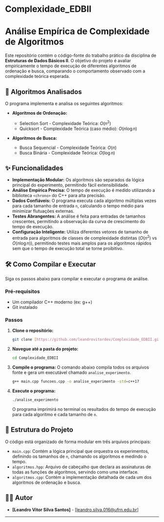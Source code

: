 ﻿# Complexidade_EDBII

# Análise Empírica de Complexidade de Algoritmos

Este repositório contém o código-fonte do trabalho prático da disciplina de **Estruturas de Dados Básicos II**. O objetivo do projeto é avaliar empiricamente o tempo de execução de diferentes algoritmos de ordenação e busca, comparando o comportamento observado com a complexidade teórica esperada. 

## 🚀 Algoritmos Analisados

O programa implementa e analisa os seguintes algoritmos:

* **Algoritmos de Ordenação:**
    * Selection Sort - Complexidade Teórica: $O(n^2)$
    * Quicksort - Complexidade Teórica (caso médio): $O(n \log n)$

* **Algoritmos de Busca:**
    * Busca Sequencial - Complexidade Teórica: $O(n)$
    * Busca Binária - Complexidade Teórica: $O(\log n)$

## ✨ Funcionalidades

* **Implementação Modular:** Os algoritmos são separados da lógica principal do experimento, permitindo fácil extensibilidade. 
* **Análise Empírica Precisa:** O tempo de execução é medido utilizando a biblioteca `<chrono>` do C++ para alta precisão.
* **Dados Confiáveis:** O programa executa cada algoritmo múltiplas vezes para cada tamanho de entrada `n`, calculando o tempo médio para minimizar flutuações externas.
* **Testes Abrangentes:** A análise é feita para entradas de tamanhos crescentes, permitindo a observação da curva de crescimento do tempo de execução. 
* **Configuração Inteligente:** Utiliza diferentes vetores de tamanho de entrada para algoritmos de classes de complexidade distintas ($O(n^2)$ vs $O(n \log n)$), permitindo testes mais amplos para os algoritmos rápidos sem que o tempo de execução total se torne proibitivo.

## 🛠️ Como Compilar e Executar

Siga os passos abaixo para compilar e executar o programa de análise.

### Pré-requisitos

* Um compilador C++ moderno (ex: g++)
* Git instalado

### Passos

1.  **Clone o repositório:**
    ```bash
    git clone [https://github.com/leandrovitordev/Complexidade_EDBII.git](https://github.com/leandrovitordev/Complexidade_EDBII.git)
    ```

2.  **Navegue até a pasta do projeto:**
    ```bash
    cd Complexidade_EDBII
    ```

3.  **Compile o programa:**
    O comando abaixo compila todos os arquivos fonte e gera um executável chamado `analise_experimento`.
    ```bash
    g++ main.cpp funcoes.cpp -o analise_experimento -std=c++17
    ```

4.  **Execute o programa:**
    ```bash
    ./analise_experimento
    ```
    O programa imprimirá no terminal os resultados do tempo de execução para cada algoritmo e cada tamanho de `n`.

## 📂 Estrutura do Projeto

O código está organizado de forma modular em três arquivos principais:

* `main.cpp`: Contém a lógica principal que orquestra os experimentos, definindo os tamanhos de `n`, chamando os algoritmos e medindo o tempo.
* `algoritmos.hpp`: Arquivo de cabeçalho que declara as assinaturas de todas as funções de algoritmos, servindo como uma interface.
* `algoritmos.cpp`: Contém a implementação detalhada de cada um dos algoritmos de ordenação e busca.

## 👨‍💻 Autor

* **[Leandro Vitor Silva Santos]** - [leandro.silva.016@ufrn.edu.br]

---

